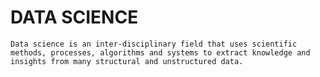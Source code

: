 # DATA SCIENCE

`Data science is an inter-disciplinary field that uses scientific methods, processes, algorithms and systems to extract knowledge and insights from many structural and unstructured data.`
